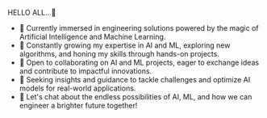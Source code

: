 HELLO ALL...👋 
- 🔭 Currently immersed in engineering solutions powered by the magic of Artificial Intelligence and Machine Learning.
- 🌱 Constantly growing my expertise in AI and ML, exploring new algorithms, and honing my skills through hands-on projects.
- 👯 Open to collaborating on AI and ML projects, eager to exchange ideas and contribute to impactful innovations.
- 🤔 Seeking insights and guidance to tackle challenges and optimize AI models for real-world applications.
- 💬 Let's chat about the endless possibilities of AI, ML, and how we can engineer a brighter future together!
